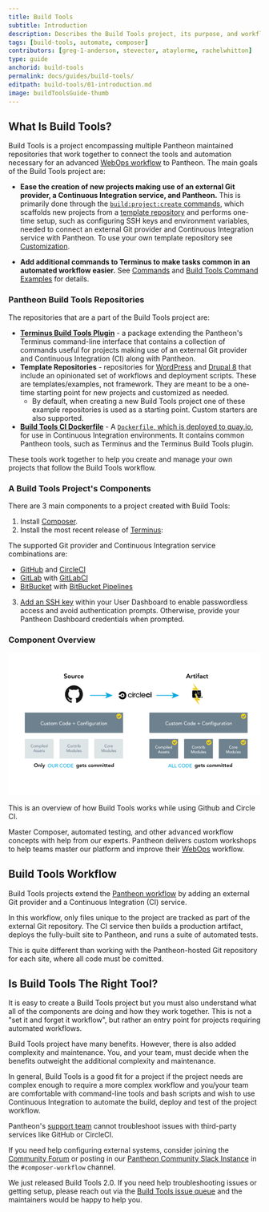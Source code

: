 ```yaml
---
title: Build Tools
subtitle: Introduction
description: Describes the Build Tools project, its purpose, and workflow
tags: [build-tools, automate, composer]
contributors: [greg-1-anderson, stevector, ataylorme, rachelwhitton]
type: guide
anchorid: build-tools
permalink: docs/guides/build-tools/
editpath: build-tools/01-introduction.md
image: buildToolsGuide-thumb
---
```


## What Is Build Tools?

Build Tools is a project encompassing multiple Pantheon maintained repositories that work together to connect the tools and automation necessary for an advanced [WebOps workflow](https://pantheon.io/webops) to Pantheon. The main goals of the Build Tools project are:

- **Ease the creation of new projects making use of an external Git provider, a Continuous Integration service, and Pantheon.**
This is primarily done through the [`build:project:create` commands](#buildprojectcreate), which scaffolds new projects from a [template repository](#template-repositories) and performs one-time setup, such as configuring SSH keys and environment variables, needed to connect an external Git provider and Continuous Integration service with Pantheon. To use your own template repository see [Customization](#customization).

- **Add additional commands to Terminus to make tasks common in an automated workflow easier.**
See [Commands](#commands) and [Build Tools Command Examples](#build-tools-command-examples) for details.

### Pantheon Build Tools Repositories
The repositories that are a part of the Build Tools project are:

- [**Terminus Build Tools Plugin**](https://github.com/pantheon-systems/terminus-build-tools-plugin) - a package extending the Pantheon's Terminus command-line interface that contains a collection of commands useful for projects making use of an external Git provider and Continuous Integration (CI) along with Pantheon.
- **Template Repositories** -  repositories for [WordPress](https://github.com/pantheon-systems/example-wordpress-composer) and [Drupal 8](https://github.com/pantheon-systems/example-drops-8-composer) that include an opinionated set of workflows and deployment scripts. These are templates/examples, not framework. They are meant to be a one-time starting point for new projects and customized as needed.
  - By default, when creating a new Build Tools project one of these example repositories is used as a starting point. Custom starters are also supported.
- [**Build Tools CI Dockerfile**](https://github.com/pantheon-systems/docker-build-tools-ci/) - A [`Dockerfile`, which is deployed to quay.io](https://quay.io/repository/pantheon-public/build-tools-ci?tab=tags), for use in Continuous Integration environments. It contains common Pantheon tools, such as Terminus and the Terminus Build Tools plugin.

These tools work together to help you create and manage your own projects that follow the Build Tools workflow.

### A Build Tools Project's Components
There are 3 main components to a project created with Build Tools:

1. Install [Composer](https://getcomposer.org).
2. Install the most recent release of [Terminus](/terminus):

The supported Git provider and Continuous Integration service combinations are:
- [<CustomIcon icon="github" /> GitHub](https://github.com) and [<CustomIcon icon="circleci" /> CircleCI](https://circleci.com/)
- [<CustomIcon icon="gitlab" /> GitLab](https://about.gitlab.com) with [<CustomIcon icon="gitlab ci/cd" /> GitLabCI](https://about.gitlab.com/product/continuous-integration/)
- [<CustomIcon icon="bitbucket" /> BitBucket](https://bitbucket.org/product/) with [<CustomIcon icon="bitbucket pipelines" /> BitBucket Pipelines](https://bitbucket.org/product/features/pipelines)

3. [Add an SSH key](/ssh-keys) within your User Dashboard to enable passwordless access and avoid authentication prompts. Otherwise, provide your Pantheon Dashboard credentials when prompted.

### Component Overview
    
  ![Build Tools diagram](../../../images/pr-workflow/build-tools-diagram-overview.png)

  This is an overview of how Build Tools works while using Github and Circle CI.

<Enablement title="Automation Training" link="https://pantheon.io/agencies/learn-pantheon?docs">

Master Composer, automated testing, and other advanced workflow concepts with help from our experts. Pantheon delivers custom workshops to help teams master our platform and improve their [WebOps](https://pantheon.io/webops) workflow.

</Enablement>

## Build Tools Workflow
Build Tools projects extend the [Pantheon workflow](https://pantheon.io/docs/pantheon-workflow) by adding an external Git provider and a Continuous Integration (CI) service.

In this workflow, only files unique to the project are tracked as part of the external Git repository. The CI service then builds a production artifact, deploys the fully-built site to Pantheon, and runs a suite of automated tests.

This is quite different than working with the Pantheon-hosted Git repository for each site, where all code must be comitted.

## Is Build Tools The Right Tool?
It is easy to create a Build Tools project but you must also understand what all of the components are doing and how they work together. This is not a "set it and forget it workflow", but rather an entry point for projects requiring automated workflows.

Build Tools project have many benefits. However, there is also added complexity and maintenance. You, and your team, must decide when the benefits outweight the additional complexity and maintenance.

In general, Build Tools is a good fit for a project if the project needs are complex enough to require a more complex workflow and you/your team are comfortable with command-line tools and bash scripts and wish to use Continuous Integration to automate the build, deploy and test of the project workflow.

<Alert title="Note" type="info">

Pantheon's [support team](/support) cannot troubleshoot issues with third-party services like GitHub or CircleCI.

If you need help configuring external systems, consider joining the [Community Forum](https://discuss.pantheon.io/) or posting in our [Pantheon Community Slack Instance](https://slackin.pantheon.io/) in the `#composer-workflow` channel.

</Alert>

<Accordion title="Build Tools Changelog" id="changelog" icon="newspaper">

<BuildToolsChangelog />

</Accordion>

<Alert title="Note" type="info">

We just released Build Tools 2.0. If you need help troubleshooting issues or getting setup, please reach out via  the [Build Tools issue queue](https://github.com/pantheon-systems/terminus-build-tools-plugin/pull/331) and the maintainers would be happy to help you.

</Alert>
